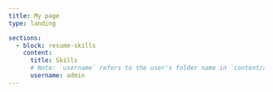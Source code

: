 ```yaml
---
title: My page
type: landing

sections:
  - block: resume-skills
    content:
      title: Skills
      # Note: `username` refers to the user's folder name in `content/authors/`
      username: admin
---
```

